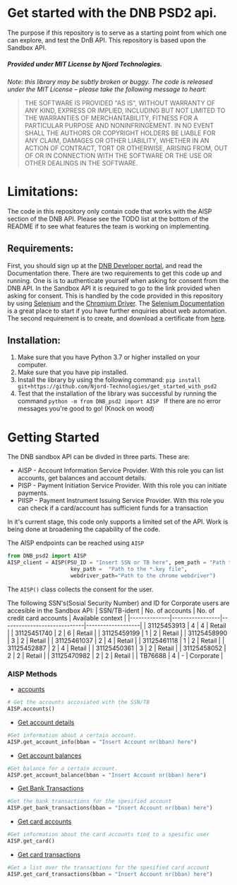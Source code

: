 # Get started with the DNB PSD2 api.

The purpose if this repository is to serve as a starting point from which one can explore, and test the DnB API. This repository is based upon the Sandbox API. 

##### Provided under MIT License by Njord Technologies.
*Note: this library may be subtly broken or buggy. The code is released under
the MIT License – please take the following message to heart:*
> THE SOFTWARE IS PROVIDED "AS IS", WITHOUT WARRANTY OF ANY KIND, EXPRESS OR
IMPLIED, INCLUDING BUT NOT LIMITED TO THE WARRANTIES OF MERCHANTABILITY, FITNESS
FOR A PARTICULAR PURPOSE AND NONINFRINGEMENT. IN NO EVENT SHALL THE AUTHORS OR
COPYRIGHT HOLDERS BE LIABLE FOR ANY CLAIM, DAMAGES OR OTHER LIABILITY, WHETHER
IN AN ACTION OF CONTRACT, TORT OR OTHERWISE, ARISING FROM, OUT OF OR IN
CONNECTION WITH THE SOFTWARE OR THE USE OR OTHER DEALINGS IN THE SOFTWARE.
# Limitations:
The code in this repository only contain code that works with the AISP section of the DNB API. Please see the TODO list at the bottom of the README if to see what features the team is working on implementing.

## Requirements:

First, you should sign up at the [DNB Developer portal](https://developer.dnb.no), and read the Documentation there. 
There are two requirements to get this code up and running. One is is to authenticate yourself when asking for consent from the DNB API. In the Sandbox API it is required to go to the link provided when asking for consent. This is handled by the code provided in this repository by using [Selenium](https://www.selenium.dev) and the [Chromium Driver](https://chromedriver.chromium.org/downloads). 
The [Selenium Documentation](https://www.selenium.dev/documentation/en/) is a great place to start if you have further enquiries about web automation.
The second requirement is to create, and download a certificate from [here](https://developer.dnb.no/profile/psd2). 
## Installation:
1. Make sure that you have Python 3.7 or higher installed on your computer. 
2. Make sure that you have pip installed. 
3. Install the library by using the following command: `pip install git+https://github.com/Njord-Technologies/get_started_with_psd2` 
4. Test that the installation of the library was successful by running the command `python -m from DNB_psd2 import AISP `
If there are no error messages you're good to go! (Knock on wood)  

# Getting Started
The DNB sandbox API can be divded in three parts. These are:
* AISP - Account Information Service Provider. With this role you can list accounts, get balances and account details.
* PISP - Payment Initiation Service Provider. With this role you can initiate payments.
* PIISP - Payment Instrument Issuing Service Provider. With this role you can check if a card/account has sufficient funds for a transaction

In it's current stage, this code only supports a limited set of the API. Work is being done at broadening the capability of the code.

The AISP endpoints can be reached using ```AISP```

```python
from DNB_psd2 import AISP
AISP_client = AISP(PSU_ID = "Insert SSN or TB here", pem_path = "Path to the *.pem file",
                    key_path =  "Path to the *.key file", 
                    webdriver_path="Path to the chrome webdriver")
```
The `AISP()` class collects the consent for the user. 


The following SSN's(Sosial Security Number) and ID for Corporate users are accesible in the Sandbox API:
| SSN/TB-ident | No. of accounts | No. of credit card accounts | Available context |
|--------------|-----------------|-----------------------------|-------------------|
| 31125453913  | 4               | 4                           | Retail            |
| 31125451740  | 2               | 6                           | Retail            |
| 31125459199  | 1               | 2                           | Retail            |
| 31125458990  | 3               | 2                           | Retail            |
| 31125461037  | 2               | 4                           | Retail            |
| 31125461118  | 1               | 2                           | Retail            |
| 31125452887  | 2               | 4                           | Retail            |
| 31125450361  | 3               | 2                           | Retail            |
| 31125458052  | 2               | 2                           | Retail            |
| 31125470982  | 2               | 2                           | Retail            |
| TB76688      | 4               | -                           | Corporate         |

### AISP Methods
- [accounts](https://developer.dnb.no/documentation/psd2/prod/reference/Account-Information-Service-(AIS))
```python
# Get the accounts accosiated with the SSN/TB
AISP.accounts()
```

- [Get account details](https://developer.dnb.no/documentation/psd2/prod/reference/Account-Information-Service-(AIS)#operation/get/v1/readAccountDetailsUsingGET)
```python
#Get information about a certain account.
AISP.get_account_info(bban = "Insert Account nr(bban) here")
```

- [Get account balances](https://developer.dnb.no/documentation/psd2/prod/reference/Account-Information-Service-(AIS)#operation/get/v1/getBalancesUsingGET)
```python
#Get balance for a certain account.
AISP.get_account_balance(bban = "Insert Account nr(bban) here")
```


- [Get Bank Transactions](https://developer.dnb.no/documentation/psd2/prod/reference/Account-Information-Service-(AIS)#operation/get/v1/getTransactionListUsingGET)
```python
#Get the bank transactions for the spesified account
AISP.get_bank_transactions(bban = "Insert Account nr(bban) here")
```

- [Get card accounts](https://developer.dnb.no/documentation/psd2/prod/reference/Account-Information-Service-(AIS)#operation/get/v1/getCardAccountsInformationUsingGET)
```python
#Get information about the card accounts tied to a spesific user
AISP.get_card()
```

- [Get card transactions](https://developer.dnb.no/documentation/psd2/prod/reference/Account-Information-Service-(AIS)#operation/get/v1/getCardAccountsTransactionsUsingGET)
```python
#Get a list over the transactions for the spesified card account 
AISP.get_card_transactions(bban = "Insert Account nr(bban) here")
```
